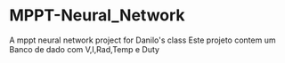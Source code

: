 # MPPT-Neural_Network
A mppt neural network project for  Danilo's class
Este projeto contem um Banco de dado com V,I,Rad,Temp e Duty



